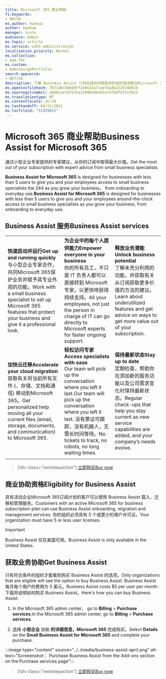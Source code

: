 ```yaml
---
title: Microsoft 365 商业帮助
f1.keywords:
- NOCSH
ms.author: kwekua
author: kwekua
manager: scotv
audience: Admin
ms.topic: article
ms.service: o365-administration
localization_priority: Normal
ms.collection:
- Adm_TOC
ms.custom:
- AdminSurgePortfolio
search.appverid:
- MET150
description: 了解 Business Assist 计划及其如何帮助你的组织改进商业Microsoft 365使用情况。
ms.openlocfilehash: 767146cbbb68ff2e6632a7cae74a8b232834b01b
ms.sourcegitcommit: a8d8cee7df535a150985d6165afdfddfdf21f622
ms.translationtype: MT
ms.contentlocale: zh-CN
ms.lasthandoff: 04/21/2021
ms.locfileid: "51929022"
---
```

# <a name="business-assist-for-microsoft-365"></a><span data-ttu-id="36c3f-103">Microsoft 365 商业帮助</span><span class="sxs-lookup"><span data-stu-id="36c3f-103">Business Assist for Microsoft 365</span></span>

<span data-ttu-id="36c3f-104">通过小型企业专家提供的专家建议，从你的订阅中取得最大价值。</span><span class="sxs-lookup"><span data-stu-id="36c3f-104">Get the most out of your subscription with expert advice from small business specialists.</span></span>

<span data-ttu-id="36c3f-105">**Business Assist for Microsoft 365** is designed for businesses with less than 5 users to give you and your employees access to small business specialists the 244 as you grow your business， from onboarding to everyday use.</span><span class="sxs-lookup"><span data-stu-id="36c3f-105">**Business Assist for Microsoft 365** is designed for businesses with less than 5 users to give you and your employees around-the-clock access to small business specialists as you grow your business, from onboarding to everyday use.</span></span>

## <a name="business-assist-services"></a><span data-ttu-id="36c3f-106">Business Assist 服务</span><span class="sxs-lookup"><span data-stu-id="36c3f-106">Business Assist services</span></span>

||||
|:-----|:-----|:-----|
|<span data-ttu-id="36c3f-107">**快速启动并运行**</span><span class="sxs-lookup"><span data-stu-id="36c3f-107">**Get up and running quickly**</span></span> <br> <span data-ttu-id="36c3f-108">与小型企业专家合作，共同Microsoft 365保护业务并赋予其专业外观的功能。</span><span class="sxs-lookup"><span data-stu-id="36c3f-108">Work with a small business specialist to set up Microsoft 365 features that protect your business and give it a professional look.</span></span> |<span data-ttu-id="36c3f-109">**为企业中的每个人提供能力**</span><span class="sxs-lookup"><span data-stu-id="36c3f-109">**Empower everyone in your business**</span></span> <br> <span data-ttu-id="36c3f-110">你的所有员工，不只是 IT 负责人都可以直接转到 Microsoft 专家，以更快地获得持续支持。</span><span class="sxs-lookup"><span data-stu-id="36c3f-110">All your employees, not just the person in charge of IT can go directly to Microsoft experts for faster ongoing support.</span></span> |<span data-ttu-id="36c3f-111">**释放业务潜能**</span><span class="sxs-lookup"><span data-stu-id="36c3f-111">**Unlock business potential**</span></span> <br> <span data-ttu-id="36c3f-112">了解未充分利用的功能，并获取有关从订阅获取更多价值的方法的建议。</span><span class="sxs-lookup"><span data-stu-id="36c3f-112">Learn about underutilized features and get advice on ways to get more value out of your subscription.</span></span> |
|<span data-ttu-id="36c3f-113">**加快云迁移**</span><span class="sxs-lookup"><span data-stu-id="36c3f-113">**Accelerate your cloud migration**</span></span> <br> <span data-ttu-id="36c3f-114">获取有关将当前所有文件 (、存储、文档和通信) 移动到Microsoft 365。</span><span class="sxs-lookup"><span data-stu-id="36c3f-114">Get personalized help moving all your current files (email, storage, documents, and communication) to Microsoft 365.</span></span> |<span data-ttu-id="36c3f-115">**轻松访问专家**</span><span class="sxs-lookup"><span data-stu-id="36c3f-115">**Access specialists with ease**</span></span> <br> <span data-ttu-id="36c3f-116">Our team will pick up the conversation where you left it last.</span><span class="sxs-lookup"><span data-stu-id="36c3f-116">Our team will pick up the conversation where you left it last.</span></span> <span data-ttu-id="36c3f-117">没有票证可跟踪，没有机器人，无需长时间等待。</span><span class="sxs-lookup"><span data-stu-id="36c3f-117">No tickets to track, no robots, no long waiting times.</span></span> |<span data-ttu-id="36c3f-118">**保持最新状态**</span><span class="sxs-lookup"><span data-stu-id="36c3f-118">**Stay up to date**</span></span> <br> <span data-ttu-id="36c3f-119">定期检查，帮助你在添加新的服务功能以及公司需求变化时保持最新状态。</span><span class="sxs-lookup"><span data-stu-id="36c3f-119">Regular check-ups that help you stay current as new service capabilities are added, and your company’s needs evolve.</span></span> |
| | | |

> [!div class="nextstepaction"]
> [<span data-ttu-id="36c3f-120">立即购买</span><span class="sxs-lookup"><span data-stu-id="36c3f-120">Buy now</span></span>](https://go.microsoft.com/fwlink/p/?linkid=2158423)

## <a name="eligibility-for-business-assist"></a><span data-ttu-id="36c3f-121">商业协助资格</span><span class="sxs-lookup"><span data-stu-id="36c3f-121">Eligibility for Business Assist</span></span>

<span data-ttu-id="36c3f-122">具有活动企业Microsoft 365订阅计划的客户可以使用 Business Assist 载入、迁移和管理服务。</span><span class="sxs-lookup"><span data-stu-id="36c3f-122">Customers with an active Microsoft 365 for business subscription plan can use Business Assist onboarding, migration and management services.</span></span> <span data-ttu-id="36c3f-123">你的组织必须具有 5 个或更少的用户许可证。</span><span class="sxs-lookup"><span data-stu-id="36c3f-123">Your organization must have 5 or less user licenses.</span></span>

> [!IMPORTANT]
> <span data-ttu-id="36c3f-124">Business Assist 仅在美国可用。</span><span class="sxs-lookup"><span data-stu-id="36c3f-124">Business Assist is only available in the United States.</span></span>

## <a name="get-business-assist"></a><span data-ttu-id="36c3f-125">获取业务协助</span><span class="sxs-lookup"><span data-stu-id="36c3f-125">Get Business Assist</span></span>

<span data-ttu-id="36c3f-126">只有符合条件的组织才能看到购买 Business Assist 的选项。</span><span class="sxs-lookup"><span data-stu-id="36c3f-126">Only organizations that are eligible will see the option to buy Business Assist.</span></span> <span data-ttu-id="36c3f-127">Business Assist 每月每个用户的费用为 5 美元。</span><span class="sxs-lookup"><span data-stu-id="36c3f-127">Business Assist costs $5 per user per month.</span></span> <span data-ttu-id="36c3f-128">下面将说明如何购买 Business Assist。</span><span class="sxs-lookup"><span data-stu-id="36c3f-128">Here's how you can buy Business Assist.</span></span>

1. <span data-ttu-id="36c3f-129">In the Microsoft 365 admin center， go to **Billing**  >  **Purchase services**.</span><span class="sxs-lookup"><span data-stu-id="36c3f-129">In the Microsoft 365 admin center, go to **Billing** > **Purchase services**.</span></span>

2. <span data-ttu-id="36c3f-130">选择 **小型企业** 协助 **的详细信息，Microsoft 365** 完成购买。</span><span class="sxs-lookup"><span data-stu-id="36c3f-130">Select **Details** on the **Small Business Assist for Microsoft 365** and complete your purchase.</span></span>

:::image type="content" source="../../media/business-assist-april.png" alt-text="Screeenshot： Purchase Business Assist from the Add-ons section on the Purchase services page":::

> [!div class="nextstepaction"]
> [<span data-ttu-id="36c3f-132">立即购买</span><span class="sxs-lookup"><span data-stu-id="36c3f-132">Buy now</span></span>](https://go.microsoft.com/fwlink/p/?linkid=2158423)
